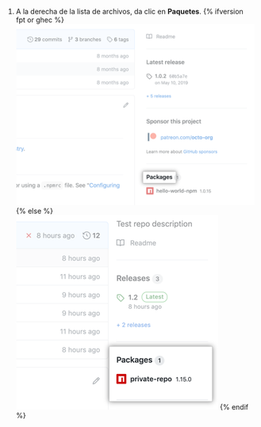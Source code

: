 1. A la derecha de la lista de archivos, da clic en **Paquetes**.
  {% ifversion fpt or ghec %}
  ![Enlace de paquetes en la página de resumen](/assets/images/help/package-registry/packages-link.png)
  {% else %}
  ![Enlace de paquetes en la página de resumen](/assets/images/help/package-registry/packages-from-repo.png)
  {% endif %}
